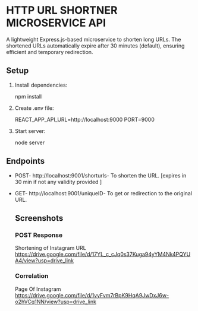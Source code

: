 # HTTP URL SHORTNER MICROSERVICE API
A lightweight Express.js-based microservice to shorten long URLs. The shortened URLs automatically expire after 30 minutes (default), ensuring efficient and temporary redirection.

## Setup

1. Install dependencies:

   
   npm install
   

2. Create .env file:

   
   REACT_APP_API_URL=http://localhost:9000
   PORT=9000

   

3. Start server:
   
   node server
   

## Endpoints

- POST-   http://localhost:9001/shorturls- To shorten the URL. [expires in 30 min if not any validity provided ]
- GET-    http://localhost:9001/uniqueID- To get or redirection to the original URL.


   ## Screenshots

   ### POST Response
   Shortening of Instagram URL
   https://drive.google.com/file/d/17YL_c_cJq0s37Kuga94yYM4Nk4PQYUA4/view?usp=drive_link

   ### Correlation 
   Page Of Instagram
   https://drive.google.com/file/d/1vyFvm7rBpK9HqA9JwDxJ6w-o2hVCq1NN/view?usp=drive_link
